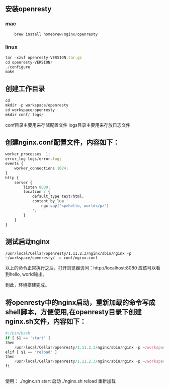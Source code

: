 ## 安装openresty
### mac
```js
    brew install homebrew/nginx/openresty
```
### linux
```js
tar -xzvf openresty-VERSION.tar.gz
cd openresty-VERSION/
./configure
make
```

## 创建工作目录
```js
cd
mkdir -p workspace/openresty
cd workspace/openresty
mkdir conf/ logs/
```
conf目录主要用来存储配置文件
logs目录主要用来存放日志文件

## 创建nginx.conf配置文件，内容如下：
```js
worker_processes  1;
error_log logs/error.log;
events {
    worker_connections 1024;
}
http {
    server {
        listen 8080;
        location / {
            default_type text/html;
            content_by_lua '
                ngx.say("<p>hello, world</p>")
            ';
        }
    }
}
```

## 测试启动nginx

```
/usr/local/Cellar/openresty/1.11.2.3/nginx/sbin/nginx -p ~/workspace/openresty/ -c conf/nginx.conf
```

以上的命令正常执行之后，打开浏览器访问：http://localhost:8080
应该可以看到hello, world输出。

到此，环境搭建完成。

## 将openresty中的nginx启动，重新加载的命令写成shell脚本，方便使用,在openresty目录下创建nginx.sh文件，内容如下：

```js
#!/bin/bash
if [ $1 == 'start' ]
then
    /usr/local/Cellar/openresty/1.11.2.3/nginx/sbin/nginx -p ~/workspace/openresty/ -c conf/nginx.conf
elif [ $1 == 'reload' ]
then
    /usr/local/Cellar/openresty/1.11.2.3/nginx/sbin/nginx -p ~/workspace/openresty/ -c conf/nginx.conf -s reload
fi
 
```

使用：
./nginx.sh start 启动
./nginx.sh reload 重新加载


